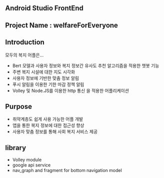 ## Android Studio FrontEnd 
## Project Name : welfareForEveryone

## Introduction
모두의 복지 어플은...
 - Bert 모델과 사용자 정보와 복지 정보간 유사도 추천 알고리즘을 적용한 챗봇 기능
 - 주변 복지 시설에 대한 지도 시각화
 - 사용자 정보에 기반한 맞춤 정보 알림
 - 푸시 알림을 이용한 기한 마감 정책 알림
 - Volley 및 Node.JS를 이용한 http 통신
 을 적용한 어플리케이션
 
## Purpose
- 취약계층도 쉽게 사용 가능한 어플 개발
- 앱을 통한 복지 정보에 대한 접근성 향상
- 사용자 맞춤 정보를 통해 사회 복지 서비스 제공

## library
- Volley module
- google api service
- nav_graph and fragment for bottom navigation model